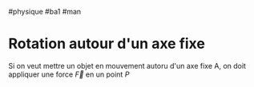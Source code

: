 #physique #ba1 #man
# Rotation autour d'un axe fixe
Si on veut mettre un objet en mouvement autoru d'un axe fixe A, on doit appliquer une force $\vec{F}$ en un point $P$ 